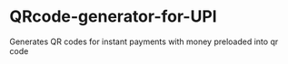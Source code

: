 # QRcode-generator-for-UPI
Generates QR codes for instant payments with money preloaded into qr code
